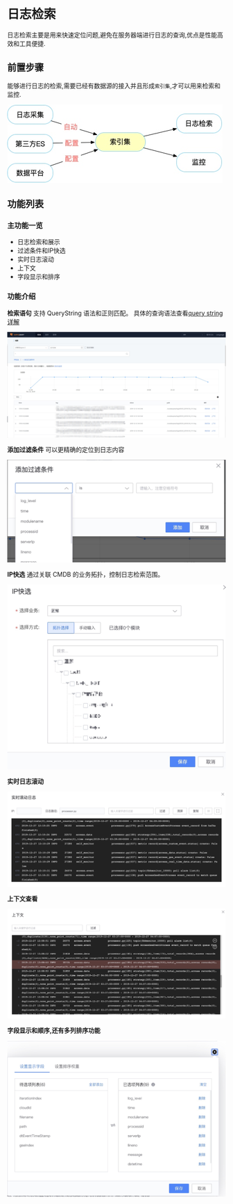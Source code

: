 # 日志检索

日志检索主要是用来快速定位问题,避免在服务器端进行日志的查询,优点是性能高效和工具便捷.

## 前置步骤

能够进行日志的检索,需要已经有数据源的接入并且形成`索引集`,才可以用来检索和监控.

![-w2020](media/15774208779344.jpg)

## 功能列表

### 主功能一览

* 日志检索和展示
* 过滤条件和IP快选
* 实时日志滚动
* 上下文
* 字段显示和排序

### 功能介绍

**检索语句** 支持 QueryString 语法和正则匹配。 具体的查询语法查看[query string详解](addenda/query_string.md)

![-w2020](../media/2019-12-13-11-03-26.jpg)

**添加过滤条件** 可以更精确的定位到日志内容

![-w2020](media/15774202479538.jpg)

**IP快选** 通过关联 CMDB 的业务拓扑，控制日志检索范围。

![-w2020](media/15774202841325.jpg)

**实时日志滚动**

![-w2020](media/15774198565565.jpg)

**上下文查看**

![-w2020](media/15774198794995.jpg)

**字段显示和顺序,还有多列排序功能**

![-w2020](media/15774197718914.jpg)
